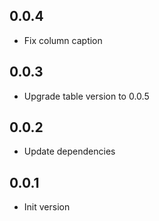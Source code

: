 ## 0.0.4

- Fix column caption

## 0.0.3

- Upgrade table version to 0.0.5

## 0.0.2

- Update dependencies

## 0.0.1

- Init version